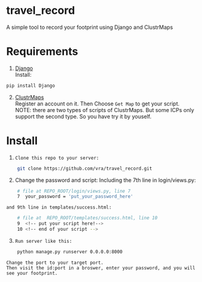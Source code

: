 # travel_record
A simple tool to record your footprint using Django and ClustrMaps

# Requirements
 1. [Django](https://www.djangoproject.com/)  
 Install:
```bash
pip install Django
```
 2. [ClustrMaps](https://clustrmaps.com/)  
 Register an account on it. Then Choose `Get Map` to get your script.  
 NOTE: there are two types of scripts of ClustrMaps. But some ICPs only support the second type. So you have try it by youself.

# Install
 1. 	Clone this repo to your server:
```bash
	git clone https://github.com/vra/travel_record.git
```
 2.	Change the password and script:
   	Including the 7th line in login/views.py:
```bash
	# file at REPO_ROOT/login/views.py, line 7
	7  your_password = 'put_your_password_here' 
```
   	and 9th line in templates/success.html:
```bash
	# file at  REPO_ROOT/templates/success.html, line 10
 	9  <!-- put your script here!-->
 	10 <!-- end of your script --> 
```
 3. 	Run server like this:
```bash
	python manage.py runserver 0.0.0.0:8000
```
  	Change the port to your target port.  
   	Then visit the id:port in a broswer, enter your password, and you will see your footprint.
